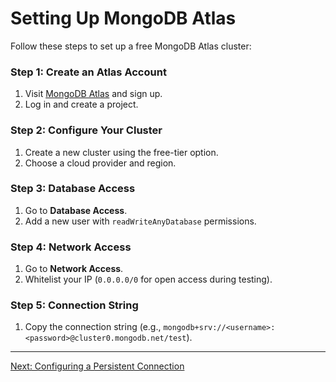 # Setting Up MongoDB Atlas

Follow these steps to set up a free MongoDB Atlas cluster:

### Step 1: Create an Atlas Account
1. Visit [MongoDB Atlas](https://www.mongodb.com/cloud/atlas) and sign up.
2. Log in and create a project.

### Step 2: Configure Your Cluster
1. Create a new cluster using the free-tier option.
2. Choose a cloud provider and region.

### Step 3: Database Access
1. Go to **Database Access**.
2. Add a new user with `readWriteAnyDatabase` permissions.

### Step 4: Network Access
1. Go to **Network Access**.
2. Whitelist your IP (`0.0.0.0/0` for open access during testing).

### Step 5: Connection String
1. Copy the connection string (e.g., `mongodb+srv://<username>:<password>@cluster0.mongodb.net/test`).

---

[Next: Configuring a Persistent Connection](04-configuring-persistent-connection.md)
